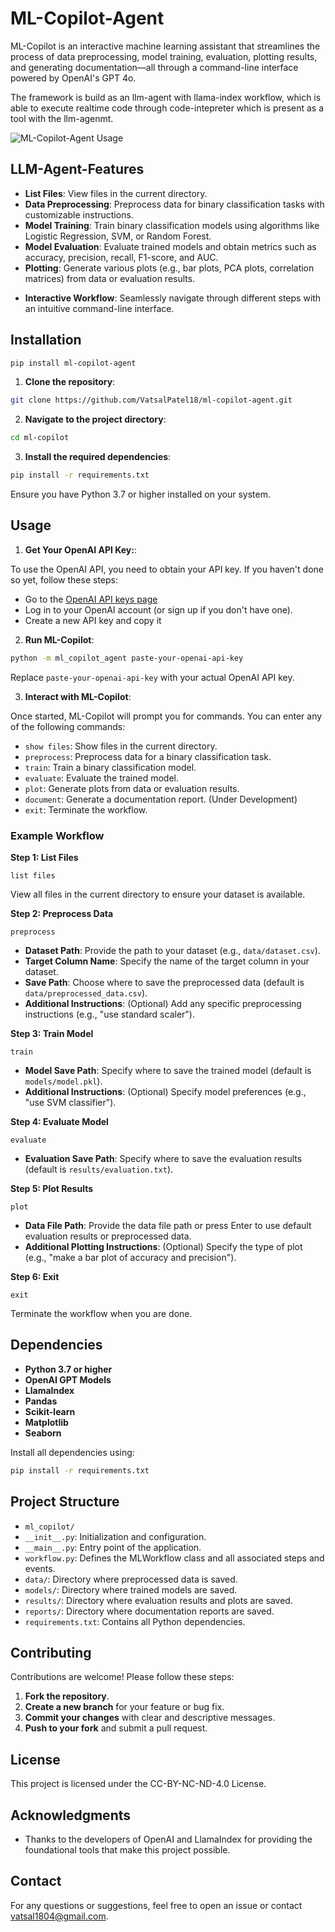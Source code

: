# ML-Copilot-Agent

ML-Copilot is an interactive machine learning assistant that streamlines the process of data preprocessing, model training, evaluation, plotting results, and generating documentation—all through a command-line interface powered by OpenAI's GPT 4o.

The framework is build as an llm-agent with llama-index workflow, which is able to execute realtime code through code-intepreter which is present as a tool with the llm-agenmt. 

![ML-Copilot-Agent Usage]("/assets/ml-copilot-use2-720.gif")
<!-- [![Watch video](https://img.youtube.com/vi/rci7WLu7Lw8/0.jpg)](https://youtu.be/rci7WLu7Lw8) -->
<!-- [![Watch the video](https://img.youtube.com/vi/rci7WLu7Lw8)](https://youtube.com/embed/rci7WLu7Lw8) -->

## LLM-Agent-Features

- **List Files**: View files in the current directory.
- **Data Preprocessing**: Preprocess data for binary classification tasks with customizable instructions.
- **Model Training**: Train binary classification models using algorithms like Logistic Regression, SVM, or Random Forest.
- **Model Evaluation**: Evaluate trained models and obtain metrics such as accuracy, precision, recall, F1-score, and AUC.
- **Plotting**: Generate various plots (e.g., bar plots, PCA plots, correlation matrices) from data or evaluation results.
<!-- - **Documentation**: Automatically generate a documentation report summarizing the entire workflow. -->
- **Interactive Workflow**: Seamlessly navigate through different steps with an intuitive command-line interface.

## Installation

```bash
pip install ml-copilot-agent
```

1. **Clone the repository**:
```bash
git clone https://github.com/VatsalPatel18/ml-copilot-agent.git
```

2. **Navigate to the project directory**:
```bash
cd ml-copilot
```

3. **Install the required dependencies**:
```bash
pip install -r requirements.txt
```


Ensure you have Python 3.7 or higher installed on your system.

## Usage

1. **Get Your OpenAI API Key:**:

To use the OpenAI API, you need to obtain your API key. If you haven't done so yet, follow these steps:
- Go to the [OpenAI API keys page](https://platform.openai.com/account/api-keys)
- Log in to your OpenAI account (or sign up if you don't have one).
- Create a new API key and copy it

2. **Run ML-Copilot**:
```bash
python -m ml_copilot_agent paste-your-openai-api-key
```

Replace `paste-your-openai-api-key` with your actual OpenAI API key.

3. **Interact with ML-Copilot**:

Once started, ML-Copilot will prompt you for commands. You can enter any of the following commands:

- `show files`: Show files in the current directory.
- `preprocess`: Preprocess data for a binary classification task.
- `train`: Train a binary classification model.
- `evaluate`: Evaluate the trained model.
- `plot`: Generate plots from data or evaluation results.
- `document`: Generate a documentation report. (Under Development)
- `exit`: Terminate the workflow.

### Example Workflow

**Step 1: List Files**

```
list files
```

View all files in the current directory to ensure your dataset is available.

**Step 2: Preprocess Data**
```
preprocess
```

- **Dataset Path**: Provide the path to your dataset (e.g., `data/dataset.csv`).
- **Target Column Name**: Specify the name of the target column in your dataset.
- **Save Path**: Choose where to save the preprocessed data (default is `data/preprocessed_data.csv`).
- **Additional Instructions**: (Optional) Add any specific preprocessing instructions (e.g., "use standard scaler").

**Step 3: Train Model**
```
train
```

- **Model Save Path**: Specify where to save the trained model (default is `models/model.pkl`).
- **Additional Instructions**: (Optional) Specify model preferences (e.g., "use SVM classifier").

**Step 4: Evaluate Model**
```
evaluate
```

- **Evaluation Save Path**: Specify where to save the evaluation results (default is `results/evaluation.txt`).

**Step 5: Plot Results**

```
plot
```

- **Data File Path**: Provide the data file path or press Enter to use default evaluation results or preprocessed data.
- **Additional Plotting Instructions**: (Optional) Specify the type of plot (e.g., "make a bar plot of accuracy and precision").

<!-- **Step 6: Generate Documentation**

```
document
```

- ML-Copilot will generate a report summarizing the preprocessing steps, model training, and evaluation results. -->

**Step 6: Exit**

```
exit
```

Terminate the workflow when you are done.

## Dependencies

- **Python 3.7 or higher**
- **OpenAI GPT Models**
- **LlamaIndex**
- **Pandas**
- **Scikit-learn**
- **Matplotlib**
- **Seaborn**

Install all dependencies using:
```bash
pip install -r requirements.txt
```
## Project Structure

- `ml_copilot/`
- `__init__.py`: Initialization and configuration.
- `__main__.py`: Entry point of the application.
- `workflow.py`: Defines the MLWorkflow class and all associated steps and events.
- `data/`: Directory where preprocessed data is saved.
- `models/`: Directory where trained models are saved.
- `results/`: Directory where evaluation results and plots are saved.
- `reports/`: Directory where documentation reports are saved.
- `requirements.txt`: Contains all Python dependencies.

## Contributing

Contributions are welcome! Please follow these steps:

1. **Fork the repository**.
2. **Create a new branch** for your feature or bug fix.
3. **Commit your changes** with clear and descriptive messages.
4. **Push to your fork** and submit a pull request.

## License

This project is licensed under the CC-BY-NC-ND-4.0 License.

## Acknowledgments

- Thanks to the developers of OpenAI and LlamaIndex for providing the foundational tools that make this project possible.

## Contact

For any questions or suggestions, feel free to open an issue or contact vatsal1804@gmail.com.


